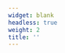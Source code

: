 ```yaml
---
widget: blank
headless: true
weight: 2
title: ''
---
```


<div id="google_translate_element" style="display:none"></div>
<style>
  .goog-te-banner-frame{display:none!important}
  .goog-logo-link, .goog-te-gadget{display:none!important}
  body{top:0!important}
  .skiptranslate{display:none!important}
</style>
<script>
  (function(){
    var lang = (document.documentElement.getAttribute('lang')||'').toLowerCase();
    if(!lang.startsWith('en')) return; // Only auto-translate when EN selected
    window.googleTranslateElementInit = function(){
      try{ new google.translate.TranslateElement({pageLanguage:'ko', includedLanguages:'en', autoDisplay:false}, 'google_translate_element'); }catch(e){}
    };
    document.cookie = 'googtrans=/ko/en;path=/';
    document.cookie = 'googtrans=/ko/en;domain='+location.hostname+';path=/';
    var s=document.createElement('script');
    s.src='https://translate.google.com/translate_a/element.js?cb=googleTranslateElementInit';
    document.head.appendChild(s);
  })();
  </script>

